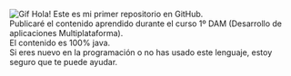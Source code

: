 ![Gif](Inicio.gif)
Hola!
Este es mi primer repositorio en GitHub.</br>
Publicaré el contenido aprendido durante el curso 1º DAM (Desarrollo de aplicaciones Multiplataforma).</br>
El contenido es 100% java.</br>
Si eres nuevo en la programación o no has usado este lenguaje, estoy seguro que te puede ayudar.
